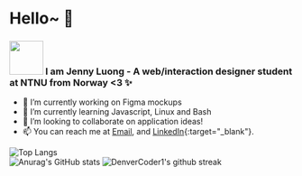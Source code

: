 # Hello~ 👋

<h3><img src="https://i.pinimg.com/originals/32/40/ab/3240abd20459fb3b8cc4ac6919dac2a4.gif"  width="60" height="60" /> I am Jenny Luong -  A web/interaction designer student at NTNU from Norway <3 ✨</h3>

- 🔭 I’m currently working on Figma mockups
- 🌱 I’m currently learning Javascript, Linux and Bash
- 👯 I’m looking to collaborate on application ideas!
- 📫 You can reach me at [Email](mailto:jenny@luongngo.no), and [LinkedIn](https://www.linkedin.com/in/jennynl/){:target="_blank"}.

![Top Langs](https://github-readme-stats.vercel.app/api/top-langs/?username=Jendeuk&theme=omni&show_icons=true)
<br>
![Anurag's GitHub stats](https://github-readme-stats.vercel.app/api?username=Jendeuk&theme=omni&show_icons=true)
![DenverCoder1's github streak](https://github-readme-streak-stats.herokuapp.com/?user=Jendeuk&theme=omni)




